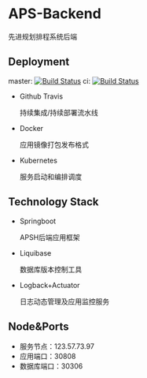 # APS-Backend
先进规划排程系统后端



## Deployment

 master: [![Build Status](https://travis-ci.com/APS-H/APS-Backend.svg?branch=master)](https://travis-ci.com/APS-H/APS-Backend)   ci: [![Build Status](https://travis-ci.com/APS-H/APS-Backend.svg?branch=ci)](https://travis-ci.com/APS-H/APS-Backend)

- Github Travis

  持续集成/持续部署流水线

- Docker

  应用镜像打包发布格式

- Kubernetes

  服务启动和编排调度



## Technology Stack

- Springboot

  APSH后端应用框架

- Liquibase

  数据库版本控制工具

- Logback+Actuator

  日志动态管理及应用监控服务

  

## Node&Ports

- 服务节点：123.57.73.97
- 应用端口：30808
- 数据库端口：30306

